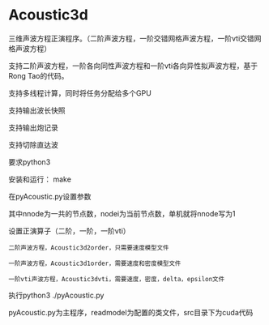 # Acoustic3d
三维声波方程正演程序。（二阶声波方程，一阶交错网格声波方程，一阶vti交错网格声波方程）

支持二阶声波方程，一阶各向同性声波方程和一阶vti各向异性拟声波方程，基于Rong Tao的代码。

支持多线程计算，同时将任务分配给多个GPU

支持输出波长快照

支持输出炮记录

支持切除直达波

要求python3

安装和运行：
  make
  
  在pyAcoustic.py设置参数
  
  其中nnode为一共的节点数，nodei为当前节点数，单机就将nnode写为1
  
  设置正演算子（二阶，一阶，一阶vti）

    二阶声波方程，Acoustic3d2order，只需要速度模型文件

    一阶声波方程，Acoustic3d1order，需要速度和密度模型文件

    一阶vti声波方程，Acoustic3dvti，需要速度，密度，delta，epsilon文件

  执行python3 ./pyAcoustic.py

pyAcoustic.py为主程序，readmodel为配置的类文件，src目录下为cuda代码

